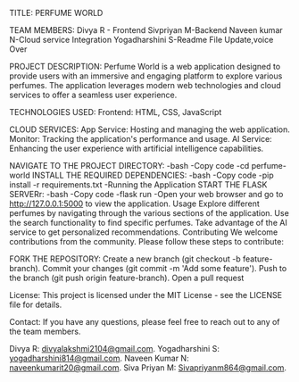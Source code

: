 TITLE: PERFUME WORLD

TEAM MEMBERS:
Divya R - Frontend
Sivpriyan M-Backend
Naveen kumar N-Cloud service Integration
Yogadharshini S-Readme File Update,voice Over

PROJECT DESCRIPTION:
Perfume World is a web application designed to provide users with an immersive and engaging platform to explore various perfumes. The application leverages modern web technologies and cloud services to offer a seamless user experience.

TECHNOLOGIES USED:
Frontend: HTML, CSS, JavaScript


CLOUD SERVICES:
App Service: Hosting and managing the web application.
Monitor: Tracking the application's performance and usage.
AI Service: Enhancing the user experience with artificial intelligence capabilities.


NAVIGATE TO THE PROJECT DIRECTORY:
 -bash
 -Copy code
 -cd perfume-world
INSTALL THE REQUIRED DEPENDENCIES:
 -bash
 -Copy code
 -pip install -r requirements.txt
 -Running the Application
START THE FLASK SERVERr:
 -bash
 -Copy code
 -flask run
 -Open your web browser and go to http://127.0.0.1:5000 to view the application.
Usage
 Explore different perfumes by navigating through the various sections of the application.
 Use the search functionality to find specific perfumes.
 Take advantage of the AI service to get personalized recommendations.
Contributing
We welcome contributions from the community. Please follow these steps to contribute:

FORK THE REPOSITORY:
Create a new branch (git checkout -b feature-branch).
Commit your changes (git commit -m 'Add some feature').
Push to the branch (git push origin feature-branch).
Open a pull request

License:
This project is licensed under the MIT License - see the LICENSE file for details.

Contact:
If you have any questions, please feel free to reach out to any of the team members.

Divya R: divyalakshmi2104@gmail.com.
Yogadharshini S: yogadharshini814@gmail.com.
Naveen Kumar N: naveenkumarit20@gmail.com.
Siva Priyan M: Sivapriyanm864@gmail.com.
